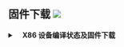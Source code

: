 
## 固件下载 [![](https://img.shields.io/badge/-支持设备、编译状态及固件下载-FFFFFF.svg)](#固件下载-)
<details>
 <summary><b>&nbsp;&nbsp;&nbsp; X86  设备编译状态及固件下载</b></summary>
    
<br/>
 
点击下表中 [![](https://img.shields.io/badge/设备-passing-32CD32.svg)](https://github.com/Sagit-chu/openwrt-ci/actions) 即可跳转到该设备固件下载页面
|   序号    |     X86设备  |   X86设备编译状态及下载链接 |   插件配置   | 备注说明   |
| :-----------------: | :-------------: |:-----------------: | :-----------------: |  :-----------------: | 
| 1 |   [![](https://img.shields.io/badge/OpenWrt-x86_(64位)-FFFFFF.svg)](https://github.com/Sagit-chu/openwrt-ci/blob/main/.github/workflows/build-openwrt.yml)    | [![](https://github.com/Sagit-chu/openwrt-ci/workflows/Build%20X86(64bit)%20OpenWrt/badge.svg)](https://github.com/Sagit-chu/openwrt-ci/actions/workflows/build-openwrt.yml) |[![](https://img.shields.io/badge/编译-配置-orange.svg)](https://github.com/Sagit-chu/openwrt-ci/blob/main/.config) |  |  

**提示：**[![](https://img.shields.io/badge/设备-passing-32CD32.svg)](https://github.com/Sagit-chu/openwrt-ci/actions) 标志为正常，[![](https://img.shields.io/badge/设备-failing-DC143C.svg)](https://github.com/Sagit-chu/openwrt-ci/actions) 或 [![](https://img.shields.io/badge/设备-no_status-A9A9A9.svg)](https://github.com/Sagit-chu/openwrt-ci/actions) 不代表所有编译均失败。请点击 [![](https://img.shields.io/badge/设备-状态-32CD32.svg)](https://github.com/Sagit-chu/openwrt-ci/actions) 到 **Actions** 进一步查看。

</details>
